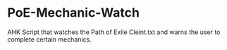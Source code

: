 # PoE-Mechanic-Watch
AHK Script that watches the Path of Exile Cleint.txt and warns the user to complete certain mechanics. 
